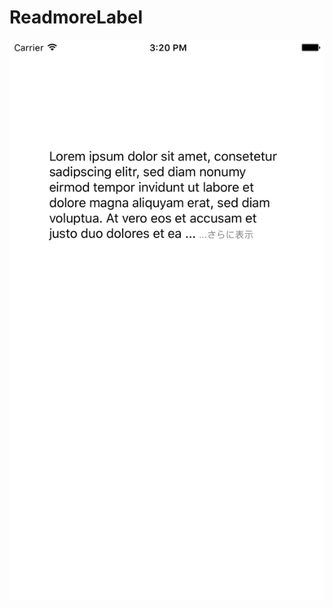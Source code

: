 # ReadmoreLabel
![CropImageView](https://github.com/ymmtshny/ReadmoreLabel/blob/master/screenshot02.png?raw=true "CropImageView")

